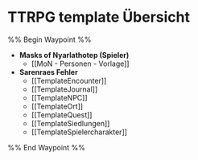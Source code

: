 # TTRPG template Übersicht

%% Begin Waypoint %%
- **Masks of Nyarlathotep (Spieler)**
	- [[MoN - Personen - Vorlage]]
- **Sarenraes Fehler**
	- [[TemplateEncounter]]
	- [[TemplateJournal]]
	- [[TemplateNPC]]
	- [[TemplateOrt]]
	- [[TemplateQuest]]
	- [[TemplateSiedlungen]]
	- [[TemplateSpielercharakter]]

%% End Waypoint %%
